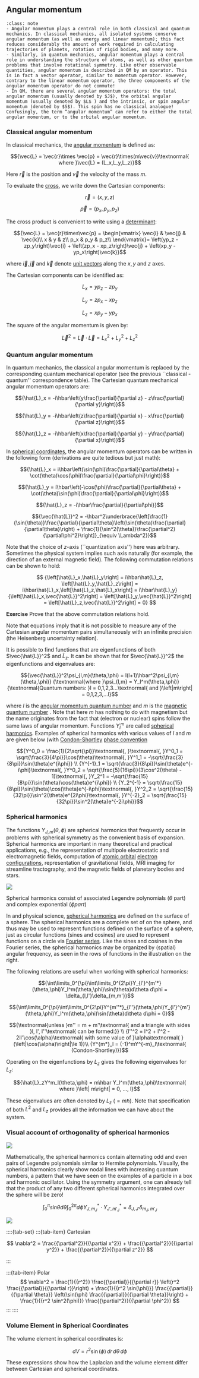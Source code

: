 ## Angular momentum  

```{admonition} What you need to know
:class: note
- Angular momentum plays a central role in both classical and quantum mechanics. In classical mechanics, all isolated systems conserve angular momentum (as well as energy and linear momentum); this fact reduces considerably the amount of work required in calculating trajectories of planets, rotation of rigid bodies, and many more. 
- Similarly, in quantum mechanics, angular momentum plays a central role in understanding the structure of atoms, as well as other quantum problems that involve rotational symmetry. Like other observable quantities, angular momentum is described in QM by an operator. This is in fact a vector operator, similar to momentum operator. However, contrary to the linear momentum operator, the three components of the angular momentum operator do not commute!
- In QM, there are several angular momentum operators: the total angular momentum (usually denoted by $J$), the orbital angular momentum (usually denoted by $L$ ) and the intrinsic, or spin angular momentum (denoted by $S$). This spin has no classical analogue! Confusingly, the term “angular momentum” can refer to either the total angular momentum, or to the orbital angular momentum.
```


### Classical angular momentum 

In classical mechanics, the  [angular momentum](http://en.wikipedia.org/wiki/Angular_momentum) is defined as:

$${\vec{L} = \vec{r}\times \vec{p} = \vec{r}\times(m\vec{v})\textnormal{ where }\vec{L} = (L_x,L_y,L_z)}$$



Here $\vec{r}$ is the position and $\vec{v}$ the velocity of the mass $m$.


To evaluate the [cross](http://en.wikipedia.org/wiki/Cross_product), we write down the Cartesian components:

$${\vec{r} = (x,y,z)}$$

$${\vec{p} = \left(p_x, p_y, p_z\right)}$$

The cross product is convenient to write using a [determinant](http://en.wikipedia.org/wiki/Determinant):

$${\vec{L} = \vec{r}\times\vec{p} =
\begin{vmatrix}
\vec{i} & \vec{j} & \vec{k}\\
x & y & z\\
p_x & p_y & p_z\\
\end{vmatrix}= \left(yp_z - zp_y\right)\vec{i} + \left(zp_x - xp_z\right)\vec{j} + \left(xp_y - yp_x\right)\vec{k}}$$

where $\vec{i}, \vec{j}$ and $\vec{k}$ denote [unit vectors](http://en.wikipedia.org/wiki/Unit_vector) along the $x, y$ and $z$ axes.


The Cartesian components can be identified as:

$${L_x = yp_z - zp_y}$$

$${L_y = zp_x - xp_z}$$

$${L_z = xp_y - yp_x}$$

The square of the angular momentum is given by:

$${\vec{L}^2 = \vec{L}\cdot\vec{L} = L_x^2 + L_y^2 + L_z^2}$$


### Quantum angular momentum 

In quantum mechanics, the classical angular momentum is replaced by the corresponding
quantum mechanical operator (see the previous ``classical - quantum'' correspondence
table). The Cartesian quantum mechanical angular momentum operators are:

$${\hat{L}_x = -i\hbar\left(y\frac{\partial}{\partial z} - z\frac{\partial}{\partial y}\right)}$$

$${\hat{L}_y = -i\hbar\left(z\frac{\partial}{\partial x} - x\frac{\partial}{\partial z}\right)}$$

$${\hat{L}_z = -i\hbar\left(x\frac{\partial}{\partial y} - y\frac{\partial}{\partial x}\right)}$$


In [spherical coordinates](http://en.wikipedia.org/wiki/Spherical_coordinate_system), the angular momentum operators can be written in the following form (derivations are quite tedious but just math):

$${\hat{L}_x = i\hbar\left(\sin(\phi)\frac{\partial}{\partial\theta} + \cot(\theta)\cos(\phi)\frac{\partial}{\partial\phi}\right)}$$

$${\hat{L}_y = i\hbar\left(-\cos(\phi)\frac{\partial}{\partial\theta} + \cot(\theta)\sin(\phi)\frac{\partial}{\partial\phi}\right)}$$

$${\hat{L}_z = -i\hbar\frac{\partial}{\partial\phi}}$$

$${\vec{\hat{L}}^2 = -\hbar^2\underbrace{\left[\frac{1}{\sin(\theta)}\frac{\partial}{\partial\theta}\left(\sin(\theta)\frac{\partial}{\partial\theta}\right) + \frac{1}{\sin^2(\theta)}\frac{\partial^2}{\partial\phi^2}\right]}_{\equiv \Lambda^2}}$$

Note that the choice of $z$-axis (``quantization axis'') here was arbitrary. Sometimes the physical system implies such axis naturally (for example, the direction of an external magnetic field). The following commutation relations can be shown to hold:



$$
{\left[\hat{L}_x,\hat{L}_y\right] = i\hbar\hat{L}_z, \left[\hat{L}_y,\hat{L}_z\right] = i\hbar\hat{L}_x,\left[\hat{L}_z,\hat{L}_x\right] = i\hbar\hat{L}_y}
{\left[\hat{L}_x,\vec{\hat{L}}^2\right] = \left[\hat{L}_y,\vec{\hat{L}}^2\right] = \left[\hat{L}_z,\vec{\hat{L}}^2\right] = 0}
$$



**Exercise** Prove that the above commutation relations hold.

Note that equations imply that it is not possible to measure any of the Cartesian angular momentum pairs simultaneously with an infinite precision (the Heisenberg uncertainty relation).


It is possible to find functions that are eigenfunctions of both $\vec{\hat{L}}^2$ and $\hat{L}_z$. It can be shown that for $\vec{\hat{L}}^2$ the eigenfunctions and eigenvalues are:

$${\vec{\hat{L}}^2\psi_{l,m}(\theta,\phi) = l(l+1)\hbar^2\psi_{l,m}(\theta,\phi)}
{\textnormal{where }\psi_{l,m} = Y_l^m(\theta,\phi)}
{\textnormal{Quantum numbers: }l = 0,1,2,3...\textnormal{ and }\left|m\right| = 0,1,2,3,...l}$$

where $l$ is the [angular momentum quantum number](http://en.wikipedia.org/wiki/Azimuthal_quantum_number)  and $m$ is the [magnetic quantum number](http://en.wikipedia.org/wiki/Magnetic_quantum_number) . Note that here $m$ has nothing to do with magnetism but the name originates from the fact that (electron or nuclear) spins follow the same laws of angular momentum. Functions $Y_l^m$ are called [spherical harmonics](http://en.wikipedia.org/wiki/Spherical_harmonics). Examples of spherical harmonics with various values of $l$ and $m$ are given below (with [Condon-Shortley](http://en.wikipedia.org/wiki/Spherical_harmonics\#Condon-Shortley_phase)  [phase convention](http://en.wikipedia.org/wiki/Spherical_harmonics\#Condon-Shortley_phase)

$${Y^0_0 = \frac{1}{2\sqrt{\pi}}\textnormal{, }\textnormal{, }Y^0_1 = \sqrt{\frac{3}{4\pi}}\cos(\theta)\textnormal{, }Y^1_1 = -\sqrt{\frac{3}{8\pi}}\sin(\theta)e^{i\phi}} \\
{Y^{-1}_1 = \sqrt{\frac{3}{8\pi}}\sin(\theta)e^{-i\phi}\textnormal{, }Y^0_2 = \sqrt{\frac{5}{16\pi}}(3\cos^2(\theta) - 1)\textnormal{, }Y_2^1 = -\sqrt{\frac{15}{8\pi}}\sin(\theta)\cos(\theta)e^{i\phi}} \\
{Y_2^{-1} = \sqrt{\frac{15}{8\pi}}\sin(\theta)\cos(\theta)e^{-i\phi}\textnormal{, }Y^2_2 = \sqrt{\frac{15}{32\pi}}\sin^2(\theta)e^{2i\phi}\textnormal{, }Y^{-2}_2 = \sqrt{\frac{15}{32\pi}}\sin^2(\theta)e^{-2i\phi}}$$


### Spherical harmonics

The functions $Y_{J,m}(\theta,\phi)$ are spherical harmonics that frequently occur in problems with spherical symmetry as the convenient basis of expansion. Spherical harmonics are important in many theoretical and practical applications, e.g., the representation of multipole electrostatic and electromagnetic fields, computation of [atomic orbital](https://en.wikipedia.org/wiki/Atomic_orbital) [electron configurations](https://en.wikipedia.org/wiki/Electron_configuration), representation of gravitational fields,  MRI imaging for streamline tractography, and the magnetic fields of planetary bodies and stars.

![](./images/sphhar.gif)

Spherical harmonics consist of associated Legendre polynomials ($\theta$ part) and complex exponential ($\phi part$)

In and physical science, [spherical harmonics](https://en.wikipedia.org/wiki/Spherical_harmonics) are defined on the surface of a sphere. The spherical harmonics are a complete set of on the sphere, and thus may be used to represent functions defined on the surface of a sphere, just as circular functions (sines and cosines) are used to represent functions on a circle via [Fourier series](https://en.wikipedia.org/wiki/Fourier_series). Like the sines and cosines in the Fourier series, the spherical harmonics may be organized by (spatial) angular frequency, as seen in the rows of functions in the illustration on the right. 

The following relations are useful when working with spherical harmonics:

$${\int\limits_0^{\pi}\int\limits_0^{2\pi}Y_{l'}^{m'*}(\theta,\phi)Y_l^m(\theta,\phi)\sin(\theta)d\theta d\phi = \delta_{l,l'}\delta_{m,m'}}$$

$${\int\limits_0^{\pi}\int\limits_0^{2\pi}Y^{m''*}_{l''}(\theta,\phi)Y_{l'}^{m'}(\theta,\phi)Y_l^m(\theta,\phi)\sin(\theta)d\theta d\phi = 0}$$

$${\textnormal{unless }m'' = m + m'\textnormal{ and a triangle with sides }l, l', l''\textnormal{ can be formed:}} \\
{l''^2 = l^2 + l'^2 - 2ll'\cos(\alpha)\textnormal{ with some value of }\alpha\textnormal{ }(\left|\cos(\alpha)\right|\le 1)}\\
{Y^{m*}_l = (-1)^mY^{-m}_l\textnormal{ (Condon-Shortley)}}$$

Operating on the eigenfunctions by $L_z$ gives the following eigenvalues for $L_z$:

$${\hat{L}_zY^m_l(\theta,\phi) = m\hbar Y_l^m(\theta,\phi)\textnormal{ where }\left| m\right| = 0, ..., l}$$

These eigenvalues are often denoted by $L_z$ ($= m\hbar$). Note that specification of both $L^2$ and $L_z$ provides all the information we can have about the system.


### Visual account of orthogonality of spherical harmonics 

![](./images/sphhar2.png)


Mathematically, the spherical harmonics contain alternating odd and even pairs of Legendre polynomials similar to Hermite polynomials. Visually, the spherical harmonics clearly show nodal lines with increasing quantum numbers, a pattern that we have seen on the examples of a particle in a box and harmonic oscillator. Using the symmetry argument, one can already tell that the product of any two different spherical harmonics integrated over the sphere will be zero!

$$
\int^{\pi}_0 sin\theta d \theta \int^{2\pi}_0 d\phi Y^{*}_{J,m_J} \cdot Y^{*}_{J',m'_J} =\delta_{J,J'} \delta_{m_J, m'_J}
$$



![](https://upload.wikimedia.org/wikipedia/commons/1/12/Rotating_spherical_harmonics.gif)




::::{tab-set}
:::{tab-item} Cartesian

$$
\nabla^2 = \frac{{\partial^2}}{{\partial x^2}} + \frac{{\partial^2}}{{\partial y^2}} + \frac{{\partial^2}}{{\partial z^2}}
$$

:::

:::{tab-item} Polar
$$
\nabla^2 = \frac{1}{{r^2}} \frac{{\partial}}{{\partial r}} \left(r^2 \frac{{\partial}}{{\partial r}}\right) + \frac{1}{{r^2 \sin(\phi)}} \frac{{\partial}}{{\partial \theta}} \left(\sin(\phi) \frac{{\partial}}{{\partial \theta}}\right) + \frac{1}{{r^2 \sin^2(\phi)}} \frac{{\partial^2}}{{\partial \phi^2}}
$$
:::
::::

### Volume Element in Spherical Coordinates

The volume element in spherical coordinates is:

$$
dV = r^2 \sin(\phi) \, dr \, d\theta \, d\phi
$$

These expressions show how the Laplacian and the volume element differ between Cartesian and spherical coordinates.
